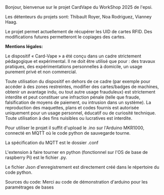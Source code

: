 Bonjour, bienvenue sur le projet CardVape du WorkShop 2025 de l'epsi.

Les détenteurs du projets sont:
Thibault Royer,
Noa Rodriguez,
Vianney Haag.

Le projet permet actuellement de récupérer les UID de cartes RFID. Des modifications futures permetteront le copiages des cartes.

**Mentions légales:**

Le dispositif « Card-Vape » a été conçu dans un cadre strictement pédagogique et expérimental.
 Il ne doit être utilisé que pour :
des travaux pratiques, des expérimentations personnelles à domicile, un usage purement privé et non commercial.

Toute utilisation du dispositif en dehors de ce cadre (par exemple pour accéder à des zones restreintes, modifier des cartes/badges de machines, obtenir un avantage indu, ou tout autre usage frauduleux) est strictement interdite et peut constituer une infraction pénale (telle que fraude, falsification de moyens de paiement, ou intrusion dans un système).
La reproduction des maquettes, plans et codes fournis est autorisée uniquement pour un usage personnel, éducatif ou de curiosité technique. Toute utilisation à des fins nuisibles ou lucratives est interdite.

Pour utiliser le projet il suffit d'upload le .ino sur l'Arduino MKR1000, connecté en MQTT où le code python de sauvegarde tourne.

La spécification du MQTT est le dossier .conf

L'extension à faire tourner en python (fonctionnel sur l'OS de base de raspberry Pi) est le fichier .py.

Le fichier Json d'enregistrement est directement créé dans le répertoire du code python.


Sources du code:
Merci au code de démonstration d'arduino pour les paramétrages de bases 
